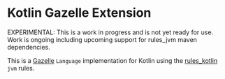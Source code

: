 # Kotlin Gazelle Extension

EXPERIMENTAL: This is a work in progress and is not yet ready for use. Work is ongoing including upcoming support for rules_jvm maven dependencies.

This is a [Gazelle](https://github.com/bazelbuild/bazel-gazelle) `Language` implementation for Kotlin using the [rules_kotlin](https://github.com/bazelbuild/rules_kotlin) `jvm` rules.

